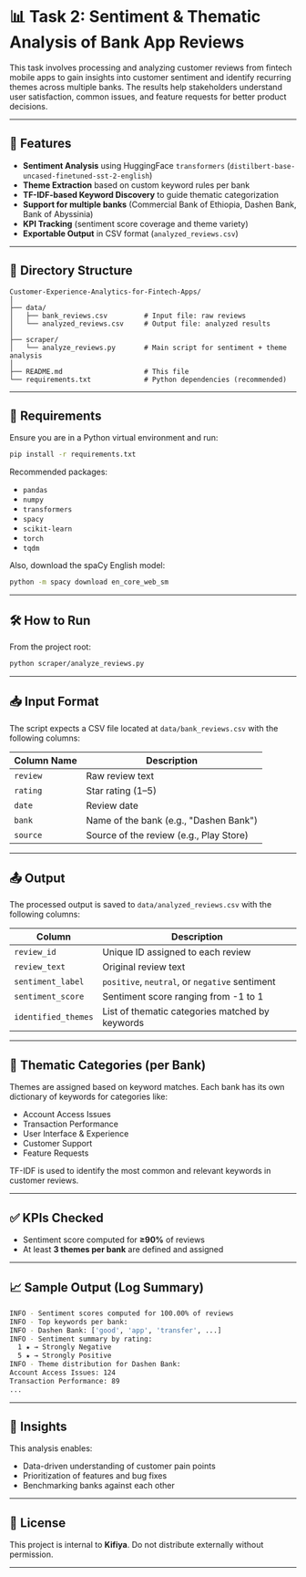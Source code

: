 
# 📊 Task 2: Sentiment & Thematic Analysis of Bank App Reviews

This task involves processing and analyzing customer reviews from fintech mobile apps to gain insights into customer sentiment and identify recurring themes across multiple banks. The results help stakeholders understand user satisfaction, common issues, and feature requests for better product decisions.

---

## 🚀 Features

* **Sentiment Analysis** using HuggingFace `transformers` (`distilbert-base-uncased-finetuned-sst-2-english`)
* **Theme Extraction** based on custom keyword rules per bank
* **TF-IDF-based Keyword Discovery** to guide thematic categorization
* **Support for multiple banks** (Commercial Bank of Ethiopia, Dashen Bank, Bank of Abyssinia)
* **KPI Tracking** (sentiment score coverage and theme variety)
* **Exportable Output** in CSV format (`analyzed_reviews.csv`)

---

## 📁 Directory Structure

```
Customer-Experience-Analytics-for-Fintech-Apps/
│
├── data/
│   ├── bank_reviews.csv         # Input file: raw reviews
│   └── analyzed_reviews.csv     # Output file: analyzed results
│
├── scraper/
│   └── analyze_reviews.py       # Main script for sentiment + theme analysis
│
├── README.md                    # This file
└── requirements.txt             # Python dependencies (recommended)
```

---

## 🧪 Requirements

Ensure you are in a Python virtual environment and run:

```bash
pip install -r requirements.txt
```

Recommended packages:

* `pandas`
* `numpy`
* `transformers`
* `spacy`
* `scikit-learn`
* `torch`
* `tqdm`

Also, download the spaCy English model:

```bash
python -m spacy download en_core_web_sm
```

---

## 🛠️ How to Run

From the project root:

```bash
python scraper/analyze_reviews.py
```

---

## 📥 Input Format

The script expects a CSV file located at `data/bank_reviews.csv` with the following columns:

| Column Name | Description                             |
| ----------- | --------------------------------------- |
| `review`    | Raw review text                         |
| `rating`    | Star rating (1–5)                       |
| `date`      | Review date                             |
| `bank`      | Name of the bank (e.g., "Dashen Bank")  |
| `source`    | Source of the review (e.g., Play Store) |

---

## 📤 Output

The processed output is saved to `data/analyzed_reviews.csv` with the following columns:

| Column              | Description                                     |
| ------------------- | ----------------------------------------------- |
| `review_id`         | Unique ID assigned to each review               |
| `review_text`       | Original review text                            |
| `sentiment_label`   | `positive`, `neutral`, or `negative` sentiment  |
| `sentiment_score`   | Sentiment score ranging from -1 to 1            |
| `identified_themes` | List of thematic categories matched by keywords |

---

## 📌 Thematic Categories (per Bank)

Themes are assigned based on keyword matches. Each bank has its own dictionary of keywords for categories like:

* Account Access Issues
* Transaction Performance
* User Interface & Experience
* Customer Support
* Feature Requests

TF-IDF is used to identify the most common and relevant keywords in customer reviews.

---

## ✅ KPIs Checked

* Sentiment score computed for **≥90%** of reviews
* At least **3 themes per bank** are defined and assigned

---

## 📈 Sample Output (Log Summary)

```bash
INFO - Sentiment scores computed for 100.00% of reviews
INFO - Top keywords per bank:
INFO - Dashen Bank: ['good', 'app', 'transfer', ...]
INFO - Sentiment summary by rating:
  1 ★ → Strongly Negative
  5 ★ → Strongly Positive
INFO - Theme distribution for Dashen Bank:
Account Access Issues: 124
Transaction Performance: 89
...
```

---

## 🧠 Insights

This analysis enables:

* Data-driven understanding of customer pain points
* Prioritization of features and bug fixes
* Benchmarking banks against each other

---

## 🧾 License

This project is internal to **Kifiya**. Do not distribute externally without permission.

---

